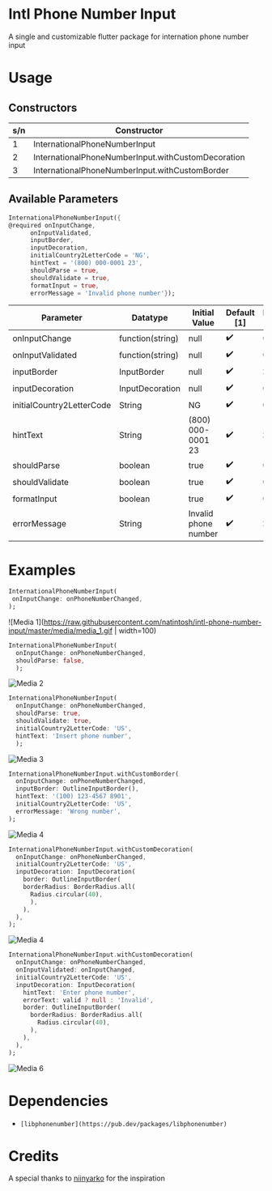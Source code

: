 # Intl Phone Number Input

A single and customizable flutter package for internation phone number input


# Usage
## Constructors

| s/n | Constructor                                             |
| --- | ------------------------------------------------------- |
|  1  | InternationalPhoneNumberInput                           |
|  2  | InternationalPhoneNumberInput.withCustomDecoration      |
|  3  | InternationalPhoneNumberInput.withCustomBorder          |

## Available Parameters

```dart
InternationalPhoneNumberInput({
@required onInputChange,
      onInputValidated,
      inputBorder,
      inputDecoration,
      initialCountry2LetterCode = 'NG',
      hintText = '(800) 000-0001 23',
      shouldParse = true,
      shouldValidate = true,
      formatInput = true,
      errorMessage = 'Invalid phone number'});
```

| Parameter                     | Datatype          |    Initial Value     |    Default [1]     |   Decoration [2]   |  CustomBorder [3]  |
|-------------------------------|-------------------|----------------------|--------------------|--------------------|--------------------|
| onInputChange                 | function(string)  |        null          | :heavy_check_mark: | :heavy_check_mark: | :heavy_check_mark: |
| onInputValidated              | function(string)  |        null          | :heavy_check_mark: | :heavy_check_mark: | :heavy_check_mark: |
| inputBorder                   | InputBorder       |        null          | :heavy_check_mark: |        :x:         | :heavy_check_mark: |
| inputDecoration               | InputDecoration   |        null          | :heavy_check_mark: | :heavy_check_mark: |        :x:         |
| initialCountry2LetterCode     | String            |         NG           | :heavy_check_mark: | :heavy_check_mark: | :heavy_check_mark: |
| hintText                      | String            |  (800) 000-0001 23   | :heavy_check_mark: |        :x:         | :heavy_check_mark: |
| shouldParse                   | boolean           |        true          | :heavy_check_mark: | :heavy_check_mark: | :heavy_check_mark: |
| shouldValidate                | boolean           |        true          | :heavy_check_mark: | :heavy_check_mark: | :heavy_check_mark: |
| formatInput                   | boolean           |        true          | :heavy_check_mark: | :heavy_check_mark: | :heavy_check_mark: |
| errorMessage                  | String            | Invalid phone number | :heavy_check_mark: |        :x:         | :heavy_check_mark: |


# Examples
```dart
InternationalPhoneNumberInput(
 onInputChange: onPhoneNumberChanged,
);
```
![Media 1](https://raw.githubusercontent.com/natintosh/intl-phone-number-input/master/media/media_1.gif | width=100)


```dart
InternationalPhoneNumberInput(
  onInputChange: onPhoneNumberChanged,
  shouldParse: false,
  );
```
![Media 2](https://raw.githubusercontent.com/natintosh/intl-phone-number-input/master/media/media_2.gif)


```dart
InternationalPhoneNumberInput(
  onInputChange: onPhoneNumberChanged,
  shouldParse: true,
  shouldValidate: true,
  initialCountry2LetterCode: 'US',
  hintText: 'Insert phone number',
  );
```
    
![Media 3](https://raw.githubusercontent.com/natintosh/intl-phone-number-input/master/media/media_3.gif)


```dart
InternationalPhoneNumberInput.withCustomBorder(
  onInputChange: onPhoneNumberChanged,
  inputBorder: OutlineInputBorder(),
  hintText: '(100) 123-4567 8901',
  initialCountry2LetterCode: 'US',
  errorMessage: 'Wrong number',
);
```
![Media 4](https://raw.githubusercontent.com/natintosh/intl-phone-number-input/master/media/media_4.gif)


```dart
InternationalPhoneNumberInput.withCustomDecoration(
  onInputChange: onPhoneNumberChanged,
  initialCountry2LetterCode: 'US',
  inputDecoration: InputDecoration(
    border: OutlineInputBorder(
    borderRadius: BorderRadius.all(
      Radius.circular(40),
      ),
    ),
  ),
);
```
![Media 4](https://raw.githubusercontent.com/natintosh/intl-phone-number-input/master/media/media_5.gif)


```dart
InternationalPhoneNumberInput.withCustomDecoration(
  onInputChange: onPhoneNumberChanged,
  onInputValidated: onInputChanged,
  initialCountry2LetterCode: 'US',
  inputDecoration: InputDecoration(
    hintText: 'Enter phone number',
    errorText: valid ? null : 'Invalid',
    border: OutlineInputBorder(
      borderRadius: BorderRadius.all(
        Radius.circular(40),
      ),
    ),
  ),
);
```
![Media 6](https://raw.githubusercontent.com/natintosh/intl-phone-number-input/master/media/media_6.gif)

# Dependencies

*     [libphonenumber](https://pub.dev/packages/libphonenumber)

# Credits

A special thanks to [niinyarko](https://github.com/niinyarko/flutter-international-phone-input) for the inspiration
